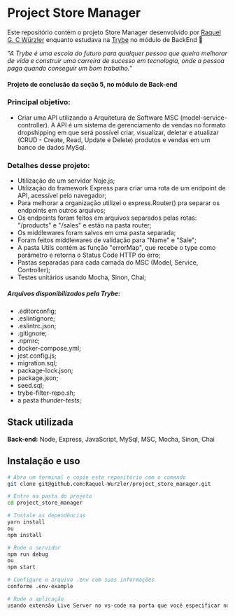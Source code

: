 # Project Store Manager

Este repositório contém o projeto Store Manager desenvolvido por [Raquel G. C Würzler](https://www.linkedin.com/in/raquel-c-wurzler/) enquanto estudava na [Trybe](https://www.betrybe.com/) no módulo de BackEnd :rocket:

_"A Trybe é uma escola do futuro para qualquer pessoa que queira melhorar de vida e construir uma carreira de sucesso em tecnologia, onde a pessoa paga quando conseguir um bom trabalho."_

#### Projeto de conclusão da seção 5, no módulo de Back-end

### Principal objetivo:
* Criar uma API utilizando a Arquitetura de Software MSC (model-service-controller).
A API é um sistema de gerenciamento de vendas no formato dropshipping em que será possível criar, visualizar, deletar e atualizar (CRUD - Create, Read, Update e Delete) produtos e vendas em um banco de dados MySql.

### Detalhes desse projeto:
* Utilização de um servidor Noje.js;
* Utilização do framework Express para criar uma rota de um endpoint de API, acessível pelo navegador;
* Para melhorar a organização utilizei o express.Router() pra separar os endpoints em outros arquivos;
* Os endpoints foram feitos em arquivos separados pelas rotas: "/products" e "/sales" e estão na pasta router;
* Os middlewares foram salvos em uma pasta separada;
* Foram feitos middlewares de validação para "Name" e "Sale";
* A pasta Utils contém as função "errorMap", que recebe o type como parâmetro e retorna o Status Code HTTP do erro;
* Pastas separadas para cada camada do MSC (Model, Service, Controller);
* Testes unitários usando Mocha, Sinon, Chai;

##### Arquivos disponibilizados pela Trybe:
* .editorconfig;
* .eslintignore;
* .eslintrc.json;
* .gitignore;
* .npmrc;
* docker-compose.yml;
* jest.config.js;
* migration.sql;
* package-lock.json;
* package.json;
* seed.sql;
* trybe-filter-repo.sh;
* a pasta *thunder-tests*;

## Stack utilizada

**Back-end:** Node, Express, JavaScript, MySql, MSC, Mocha, Sinon, Chai

## Instalação e uso

```bash
# Abra um terminal e copie este repositório com o comando
git clone git@github.com:Raquel-Wurzler/project_store_manager.git

# Entre na pasta do projeto 
cd project_store_manager

# Instale as dependências
yarn install
ou 
npm install

# Rode o servidor
npm run debug
ou
npm start

# Configure o arquivo .env com suas informações
conforme .env-example

# Rode a aplicação
usando extensão Live Server no vs-code na porta que você especificar no arquivo .env

```

